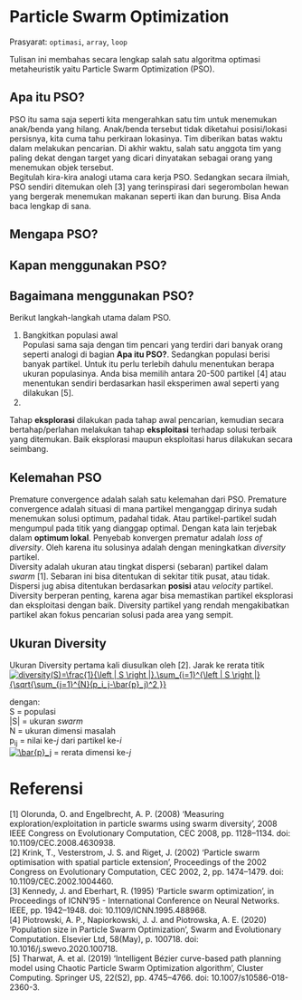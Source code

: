 # Particle Swarm Optimization
Prasyarat: `optimasi`, `array`, `loop` <p>

Tulisan ini membahas secara lengkap salah satu algoritma optimasi metaheuristik yaitu Particle Swarm Optimization (PSO). 

## Apa itu PSO?
PSO itu sama saja seperti kita mengerahkan satu tim untuk menemukan anak/benda yang hilang. Anak/benda tersebut tidak diketahui posisi/lokasi persisnya, kita cuma tahu perkiraan lokasinya. Tim diberikan batas waktu dalam melakukan pencarian. Di akhir waktu, salah satu anggota tim yang paling dekat dengan target yang dicari dinyatakan sebagai orang yang menemukan objek tersebut. <br>
Begitulah kira-kira analogi utama cara kerja PSO. Sedangkan secara ilmiah, PSO sendiri ditemukan oleh [3] yang terinspirasi dari segerombolan hewan yang bergerak menemukan makanan seperti ikan dan burung. Bisa Anda baca lengkap di sana. 

## Mengapa PSO?
## Kapan menggunakan PSO?
## Bagaimana menggunakan PSO?
Berikut langkah-langkah utama dalam PSO.<br>
1. Bangkitkan populasi awal <br>
   Populasi sama saja dengan tim pencari yang terdiri dari banyak orang seperti analogi di bagian **Apa itu PSO?**. Sedangkan populasi berisi banyak partikel. Untuk itu perlu terlebih dahulu menentukan berapa ukuran populasinya. Anda bisa memilih antara 20-500 partikel [4] atau menentukan sendiri berdasarkan hasil eksperimen awal seperti yang dilakukan [5]. 
2. 

Tahap **eksplorasi** dilakukan pada tahap awal pencarian, kemudian secara bertahap/perlahan melakukan tahap **eksploitasi** terhadap solusi terbaik yang ditemukan. Baik eksplorasi maupun eksploitasi harus dilakukan secara seimbang.

## Kelemahan PSO
Premature convergence adalah salah satu kelemahan dari PSO. Premature convergence adalah situasi di mana partikel menganggap dirinya sudah menemukan solusi optimum, padahal tidak. Atau partikel-partikel sudah mengumpul pada titik yang dianggap optimal. Dengan kata lain terjebak dalam **optimum lokal**. Penyebab konvergen prematur adalah _loss of diversity_. Oleh karena itu solusinya adalah dengan meningkatkan _diversity_ partikel.<br>
Diversity adalah ukuran atau tingkat dispersi (sebaran) partikel dalam _swarm_ [1]. Sebaran ini bisa ditentukan di sekitar titik pusat, atau tidak. Dispersi jug abisa ditentukan berdasarkan **posisi** atau _velocity_ partikel. Diversity berperan penting, karena agar bisa memastikan partikel eksplorasi dan eksploitasi dengan baik. Diversity partikel yang rendah mengakibatkan partikel akan fokus pencarian solusi pada area yang sempit. 

## Ukuran Diversity
Ukuran Diversity pertama kali diusulkan oleh [2]. Jarak ke rerata titik <br>
<a href="https://www.codecogs.com/eqnedit.php?latex=diversity(S)=\frac{1}{\left&space;|&space;S&space;\right&space;|}.\sum_{i=1}^{\left&space;|&space;S&space;\right&space;|}{\sqrt{\sum_{j=1}^{N}(p_i_j-\bar{p}_j)^2&space;}}" target="_blank"><img src="https://latex.codecogs.com/svg.latex?diversity(S)=\frac{1}{\left&space;|&space;S&space;\right&space;|}.\sum_{i=1}^{\left&space;|&space;S&space;\right&space;|}{\sqrt{\sum_{j=1}^{N}(p_i_j-\bar{p}_j)^2&space;}}" title="diversity(S)=\frac{1}{\left | S \right |}.\sum_{i=1}^{\left | S \right |}{\sqrt{\sum_{j=1}^{N}(p_i_j-\bar{p}_j)^2 }}" /></a>

dengan:<br>
S = populasi <br>
|S| = ukuran _swarm_ <br>
N = ukuran dimensi masalah <br>
p<sub>ij</sub> = nilai ke-_j_ dari partikel ke-_i_ <br>
<a href="https://www.codecogs.com/eqnedit.php?latex=\bar{p}_j" target="_blank"><img src="https://latex.codecogs.com/svg.latex?\bar{p}_j" title="\bar{p}_j" /></a> = rerata dimensi ke-_j_

# Referensi
[1] Olorunda, O. and Engelbrecht, A. P. (2008) ‘Measuring exploration/exploitation in particle swarms using swarm diversity’, 2008 IEEE Congress on Evolutionary Computation, CEC 2008, pp. 1128–1134. doi: 10.1109/CEC.2008.4630938. <br>
[2] Krink, T., Vesterstrom, J. S. and Riget, J. (2002) ‘Particle swarm optimisation with spatial particle extension’, Proceedings of the 2002 Congress on Evolutionary Computation, CEC 2002, 2, pp. 1474–1479. doi: 10.1109/CEC.2002.1004460. <br>
[3] Kennedy, J. and Eberhart, R. (1995) ‘Particle swarm optimization’, in Proceedings of ICNN’95 - International Conference on Neural Networks. IEEE, pp. 1942–1948. doi: 10.1109/ICNN.1995.488968. <br>
[4] Piotrowski, A. P., Napiorkowski, J. J. and Piotrowska, A. E. (2020) ‘Population size in Particle Swarm Optimization’, Swarm and Evolutionary Computation. Elsevier Ltd, 58(May), p. 100718. doi: 10.1016/j.swevo.2020.100718. <br>
[5] Tharwat, A. et al. (2019) ‘Intelligent Bézier curve-based path planning model using Chaotic Particle Swarm Optimization algorithm’, Cluster Computing. Springer US, 22(S2), pp. 4745–4766. doi: 10.1007/s10586-018-2360-3.

